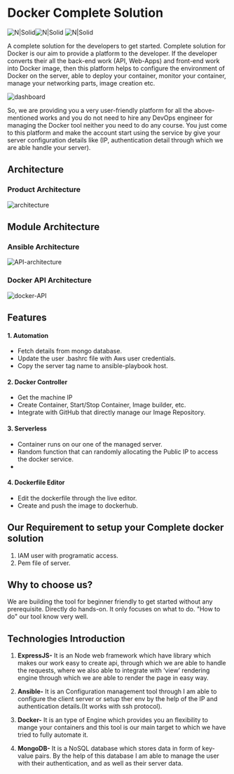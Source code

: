 # Docker Complete Solution
![N|Solid](https://cdn.icon-icons.com/icons2/2248/PNG/128/ansible_icon_136957.png)![N|Solid](https://cdn.icon-icons.com/icons2/2415/PNG/128/docker_original_wordmark_logo_icon_146557.png) ![N|Solid](https://cdn.icon-icons.com/icons2/2699/PNG/128/nodejs_logo_icon_169910.png)

A complete solution for the developers to get started.
Complete solution for Docker is our aim to provide a platform to the developer. If the developer converts their all the back-end work (API, Web-Apps) and front-end work into Docker image, then this platform helps to configure the environment of Docker on the server, able to deploy your container, monitor your container, manage your networking parts, image creation etc.

![dashboard](https://user-images.githubusercontent.com/60294234/160272129-ca084c2a-28bc-4f8d-ac93-3d086525910d.jpeg)

So, we are providing you a very user-friendly platform for all the above-mentioned works and you do not need to hire any DevOps engineer for managing the Docker tool neither you need to do any course.
You just come to this platform and make the account start using the service by give your server configuration details like (IP, authentication detail through which we are able handle your server).

## Architecture
### Product Architecture
![architecture](https://user-images.githubusercontent.com/60294234/160270075-7be4b8b4-263f-4a80-94cd-d67bdad2b400.png)

## Module Architecture
### Ansible Architecture
![API-architecture](https://user-images.githubusercontent.com/60294234/160270961-905f0216-35c1-4619-afee-e5f8676988f5.png)

### Docker API Architecture
![docker-API](https://user-images.githubusercontent.com/60294234/160271968-fcf1e3f3-b6ca-43c4-916a-60249d054888.png)

## Features
#### 1. Automation
- Fetch details from mongo database.
- Update the user .bashrc file with Aws user credentials.
- Copy the server tag name to ansible-playbook host. 

#### 2. Docker Controller
- Get the machine IP
- Create Container, Start/Stop Container, Image builder, etc.
- Integrate with GitHub that directly manage our Image Repository.

#### 3. Serverless
- Container runs on our one of the managed server.
- Random function that can randomly allocating the Public IP to access the docker service. 
- 
#### 4. Dockerfile Editor
- Edit the dockerfile through the live editor.
- Create and push the image to dockerhub.

## Our Requirement to setup your Complete docker solution
1. IAM user with programatic access.
3. Pem file of server.

## Why to choose us?
We are building the tool for beginner friendly to get started without any prerequisite. Directly do hands-on. It only focuses on what to do. "How to do" our tool know very well.

## Technologies Introduction
1. **ExpressJS-** It is an Node web framework which have library which makes our work easy to create api, through which we are able to handle the requests, where we also able to integrate with ‘view’ rendering engine through which we are able to render the page in easy way.

2. **Ansible-** It is an Configuration management tool through I am able to configure the client server or setup ther env by the help of the IP and authentication details.(It works with ssh protocol).

3. **Docker-** It is an type of Engine which provides you an flexibility to mange your containers and this tool is our main target to which we have tried to fully automate it.

4. **MongoDB-** It is a NoSQL database which stores data in form of key-value pairs. By the help of this database I am able to manage the user with their authentication, and as well as their server data.

